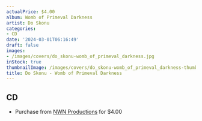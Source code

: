 ```yaml
---
actualPrice: $4.00
album: Womb of Primeval Darkness
artist: Do Skonu
categories:
- CD
date: '2024-03-01T06:16:49'
draft: false
images:
- /images/covers/do_skonu-womb_of_primeval_darkness.jpg
inStock: true
thumbnailImage: /images/covers/do_skonu-womb_of_primeval_darkness-thumb.jpg
title: Do Skonu - Womb of Primeval Darkness
---
```


## CD
* Purchase from [NWN Productions](http://shop.nwnprod.com/index.php?route=product/product&path=93&product_id=45588&sort=pd.name&order=ASC) for $4.00
